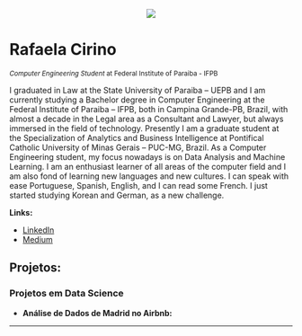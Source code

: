 <p align="center">
  <img src="https://bit.ly/38a6ZiH" >
</p>

# Rafaela Cirino
<sub>*Computer Engineering Student* at Federal Institute of Paraiba - IFPB</sub>

I graduated in Law at the State University of Paraiba – UEPB and I am currently studying a Bachelor degree in Computer Engineering at the Federal Institute of Paraiba – IFPB, both in Campina Grande-PB, Brazil, with almost a decade in the Legal area as a Consultant and Lawyer, but always immersed in the field of technology.
Presently I am a graduate student at the Specialization of Analytics and Business Intelligence at Pontifical Catholic University of Minas Gerais – PUC-MG, Brazil. 
As a Computer Engineering student, my focus nowadays is on Data Analysis and Machine Learning. I am an enthusiast learner of all areas of the computer field and I am also fond of learning new languages and new cultures. I can speak with ease Portuguese, Spanish, English, and I can read some French. I just started studying Korean and German, as a new challenge.

**Links:**
* [LinkedIn](https://www.linkedin.com/in/rafaela-b-7a11b1190/)
* [Medium](https://medium.com/@rafaelaborbaf)


## Projetos:

### Projetos em Data Science

* **Análise de Dados de Madrid no Airbnb:** 

---
